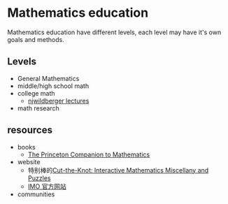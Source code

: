 # Mathematics education
Mathematics education have different levels, each level may have it's own goals and methods.

## Levels
 * General Mathematics
 * middle/high school math
 * college math
   - [njwildberger lectures](https://www.youtube.com/user/njwildberger)
 * math research
 
## resources
 * books
   * [The Princeton Companion to Mathematics](https://isidore.co/calibre/get/pdf/4662)
 * website
   * 特别棒的[Cut-the-Knot: Interactive Mathematics Miscellany and Puzzles](https://www.cut-the-knot.org/)
   * [IMO 官方网站](https://www.imo-official.org/problems.aspx)
 * communities
